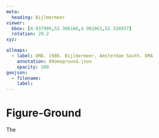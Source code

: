 ```yaml
---
meta:
  heading: Bijlmermeer
viewer:
  bbox: [4.937909,52.306166,4.981061,52.328937]
  rotation: 29.2
xyz:

allmaps:
  - label: OMA. 1986. Bijlmermeer, Amsterdam South. OMA
    annotation: 09omaground.json
    opacity: 100
geojson:
  - filename:
    label: 
---
```

# Figure-Ground
The 
